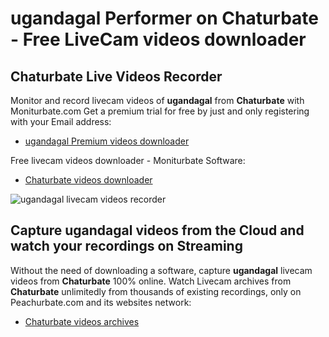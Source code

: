 # ugandagal Performer on Chaturbate - Free LiveCam videos downloader

## Chaturbate Live Videos Recorder

Monitor and record livecam videos of **ugandagal** from **Chaturbate** with Moniturbate.com
Get a premium trial for free by just and only registering with your Email address:
* [ugandagal Premium videos downloader](https://moniturbate.com/request-demo-licence-key.html)

Free livecam videos downloader - Moniturbate Software:
* [Chaturbate videos downloader](https://moniturbate.com/moniturbate-download-software.html)

![ugandagal livecam videos recorder](https://peachurnet.com/templates/moniturbate-software.png)


## Capture ugandagal videos from the Cloud and watch your recordings on Streaming

Without the need of downloading a software, capture **ugandagal** livecam videos from **Chaturbate** 100% online.
Watch Livecam archives from **Chaturbate** unlimitedly from thousands of existing recordings, only on Peachurbate.com and its websites network:
* [Chaturbate videos archives](https://peachurnet.com/)